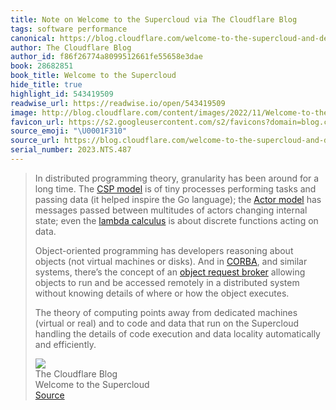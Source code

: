 ```yaml
---
title: Note on Welcome to the Supercloud via The Cloudflare Blog
tags: software performance
canonical: https://blog.cloudflare.com/welcome-to-the-supercloud-and-developer-week-2022/
author: The Cloudflare Blog
author_id: f86f26774a8099512661fe55658e3dae
book: 28682851
book_title: Welcome to the Supercloud
hide_title: true
highlight_id: 543419509
readwise_url: https://readwise.io/open/543419509
image: http://blog.cloudflare.com/content/images/2022/11/Welcome-to-the-Supercloud-and-Developer-Week-2022-OG-1.png
favicon_url: https://s2.googleusercontent.com/s2/favicons?domain=blog.cloudflare.com
source_emoji: "\U0001F310"
source_url: https://blog.cloudflare.com/welcome-to-the-supercloud-and-developer-week-2022/#:~:text=In%20distributed%20programming,automatically%20and%20efficiently.
serial_number: 2023.NTS.487
---
```

> In distributed programming theory, granularity has been around for a long time. The [CSP model](https://en.wikipedia.org/wiki/Communicating_sequential_processes) is of tiny processes performing tasks and passing data (it helped inspire the Go language); the [Actor model](https://en.wikipedia.org/wiki/Actor_model) has messages passed between multitudes of actors changing internal state; even the [lambda calculus](https://en.wikipedia.org/wiki/Lambda_calculus) is about discrete functions acting on data.
> 
> Object-oriented programming has developers reasoning about objects (not virtual machines or disks). And in [CORBA](https://en.wikipedia.org/wiki/Common_Object_Request_Broker_Architecture), and similar systems, there’s the concept of an [object request broker](https://en.wikipedia.org/wiki/Object_request_broker) allowing objects to run and be accessed remotely in a distributed system without knowing details of where or how the object executes.
> 
> The theory of computing points away from dedicated machines (virtual or real) and to code and data that run on the Supercloud handling the details of code execution and data locality automatically and efficiently.
> <div class="quoteback-footer"><div class="quoteback-avatar"><img class="mini-favicon" src="https://s2.googleusercontent.com/s2/favicons?domain=blog.cloudflare.com"></div><div class="quoteback-metadata"><div class="metadata-inner"><span style="display:none">FROM:</span><div aria-label="The Cloudflare Blog" class="quoteback-author"> The Cloudflare Blog</div><div aria-label="Welcome to the Supercloud" class="quoteback-title"> Welcome to the Supercloud</div></div></div><div class="quoteback-backlink"><a target="_blank" aria-label="go to the full text of this quotation" rel="noopener" href="https://blog.cloudflare.com/welcome-to-the-supercloud-and-developer-week-2022/#:~:text=In%20distributed%20programming,automatically%20and%20efficiently." class="quoteback-arrow"> Source</a></div></div>